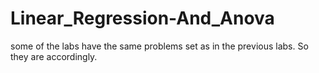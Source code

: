 # Linear_Regression-And_Anova

some of the labs have the same problems set as in the previous labs. So they are accordingly.
